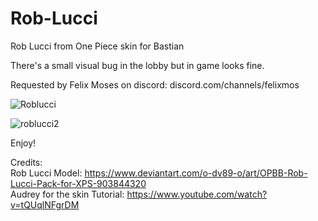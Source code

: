 # Rob-Lucci
Rob Lucci from One Piece skin for Bastian

There's a small visual bug in the lobby but in game looks fine. 

Requested by Felix Moses on discord: discord.com/channels/felixmos 

![Roblucci](https://github.com/dannyduartemgs/Rob-Lucci/assets/165226477/8c5f5be6-e9e6-47eb-aca7-30b2407c432a)

![roblucci2](https://github.com/dannyduartemgs/Rob-Lucci/assets/165226477/c6fdcc6a-277f-4e96-9ebd-37709e51bc46)

Enjoy!

Credits: <br />
Rob Lucci Model: https://www.deviantart.com/o-dv89-o/art/OPBB-Rob-Lucci-Pack-for-XPS-903844320 <br />
Audrey for the skin Tutorial: https://www.youtube.com/watch?v=tQUqlNFgrDM <br />
